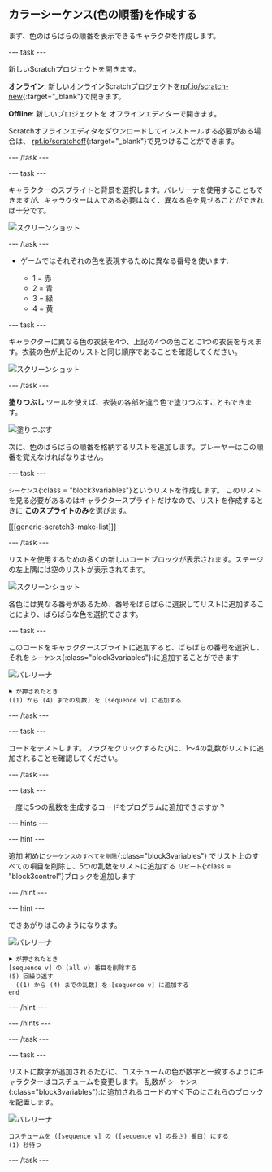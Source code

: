 ## カラーシーケンス(色の順番)を作成する

まず、色のばらばらの順番を表示できるキャラクタを作成します。

\--- task \---

新しいScratchプロジェクトを開きます。

**オンライン**: 新しいオンラインScratchプロジェクトを[rpf.io/scratch-new](https://rpf.io/scratch-new){:target="_blank"}で開きます。

**Offline**: 新しいプロジェクトを オフラインエディターで開きます。

Scratchオフラインエディタをダウンロードしてインストールする必要がある場合は、 [rpf.io/scratchoff](https://rpf.io/scratchoff){:target="_blank"}で見つけることができます。

\--- /task \---

\--- task \---

キャラクターのスプライトと背景を選択します。バレリーナを使用することもできますが、キャラクターは人である必要はなく、異なる色を見せることができれば十分です。

![スクリーンショット](images/colour-sprite.png)

\--- /task \---

+ ゲームではそれぞれの色を表現するために異なる番号を使います:
    
    + 1 = 赤
    + 2 = 青
    + 3 = 緑
    + 4 = 黄

\--- task \---

キャラクターに異なる色の衣装を4つ、上記の4つの色ごとに1つの衣装を与えます。衣装の色が上記のリストと同じ順序であることを確認してください。

![スクリーンショット](images/colour-costume.png)

\--- /task \---

**塗りつぶし** ツールを使えば、衣装の各部を違う色で塗りつぶすこともできます。

![塗りつぶす](images/color-a-shape.png)

次に、色のばらばらの順番を格納するリストを追加します。プレーヤーはこの順番を覚えなければなりません。

\--- task \---

`シーケンス`{:class = "block3variables"}というリストを作成します。 このリストを見る必要があるのはキャラクタースプライトだけなので、リストを作成するときに **このスプライトのみ**を選びます。

[[[generic-scratch3-make-list]]]

\--- /task \---

リストを使用するための多くの新しいコードブロックが表示されます。ステージの左上隅には空のリストが表示されてます。

![スクリーンショット](images/colour-list-blocks-annotated.png)

各色には異なる番号があるため、番号をばらばらに選択してリストに追加することにより、ばらばらな色を選択できます。

\--- task \---

このコードをキャラクタースプライトに追加すると、ばらばらの番号を選択し、それを `シーケンス`{:class="block3variables"}:に追加することができます

![バレリーナ](images/ballerina.png)

```blocks3
⚑ が押されたとき
((1) から (4) までの乱数) を [sequence v] に追加する
```

\--- /task \---

\--- task \---

コードをテストします。フラグをクリックするたびに、1〜4の乱数がリストに追加されることを確認してください。

\--- /task \---

\--- task \---

一度に5つの乱数を生成するコードをプログラムに追加できますか？

\--- hints \---

\--- hint \---

追加 初めに`シーケンスのすべてを削除`{:class="block3variables"} でリスト上のすべての項目を削除し、5つの乱数をリストに追加する `リピート`{:class = "block3control"}ブロックを追加します

\--- /hint \---

\--- hint \---

できあがりはこのようになります。

![バレリーナ](images/ballerina.png)

```blocks3
⚑ が押されたとき
[sequence v] の (all v) 番目を削除する
(5) 回繰り返す 
  ((1) から (4) までの乱数) を [sequence v] に追加する
end
```

\--- /hint \---

\--- /hints \---

\--- /task \---

\--- task \---

リストに数字が追加されるたびに、コスチュームの色が数字と一致するようにキャラクターはコスチュームを変更します。 乱数が `シーケンス`{:class="block3variables"}:に追加されるコードのすぐ下のにこれらのブロックを配置します。

![バレリーナ](images/ballerina.png)

```blocks3
コスチュームを ([sequence v] の ([sequence v] の長さ) 番目) にする
(1) 秒待つ
```

\--- /task \---